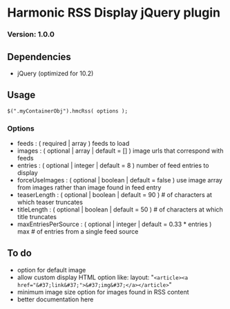 # Harmonic RSS Display jQuery plugin
### Version: 1.0.0
	
## Dependencies

* jQuery (optimized for 10.2)	
	
## Usage

```
$(".myContainerObj").hmcRss( options );
```

### Options	

* feeds : ( required | array ) feeds to load
* images : ( optional | array | default = [] ) image urls that correspond with feeds
* entries : ( optional | integer | default = 8 ) number of feed entries to display
* forceUseImages : ( optional | boolean | default = false ) use image array from images rather than image found in feed entry
* teaserLength : ( optional | boolean | default = 90 ) # of characters at which teaser truncates
* titleLength : ( optional | boolean | default = 50 ) # of characters at which title truncates
* maxEntriesPerSource : ( optional | integer | default = 0.33 * entries ) max # of entries from a single feed source
	
## To do

* option for default image
* allow custom display HTML option like: layout: "`<article><a href="&#37;link&#37;">&#37;img&#37;</a></article>`"
* minimum image size option for images found in RSS content
* better documentation here